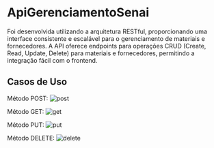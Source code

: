 # ApiGerenciamentoSenai
Foi desenvolvida utilizando a arquitetura RESTful, proporcionando uma interface consistente e escalável para o gerenciamento de materiais e fornecedores. A API oferece endpoints para operações CRUD (Create, Read, Update, Delete) para materiais e fornecedores, permitindo a integração fácil com o frontend.

## Casos de Uso

Método POST:
![post](https://github.com/TheuZCoder/ApiGerenciamentoSenai/assets/82974688/96d3baf5-f71f-42ad-8e02-ce7eed1f02f1)

Método GET:
![get](https://github.com/TheuZCoder/ApiGerenciamentoSenai/assets/82974688/364d4fdf-43cb-4f15-b72c-5e560de70f97)

Método PUT:
![put](https://github.com/TheuZCoder/ApiGerenciamentoSenai/assets/82974688/5e5a9028-c1c4-48f9-9fb7-85ccfe963dd4)

Método DELETE:
![delete](https://github.com/TheuZCoder/ApiGerenciamentoSenai/assets/82974688/6baaf1d5-9ba6-442b-9372-12d0895228a3)
